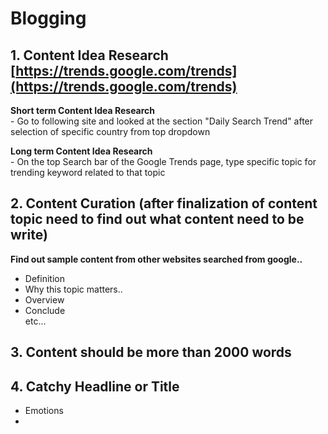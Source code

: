 # Blogging  

## 1. Content Idea Research  [https://trends.google.com/trends](https://trends.google.com/trends)  
   **Short term Content Idea Research**  
      - Go to following site and looked at the section "Daily Search Trend" after selection of specific country from top dropdown  
                
   **Long term Content Idea Research**  
      - On the top Search bar of the Google Trends page, type specific topic for trending keyword related to that topic    
        
## 2. Content Curation  (after finalization of content topic need to find out what content need to be write)  
   **Find out sample content from other websites searched from google..**
   - Definition  
   - Why this topic matters..  
   - Overview 
   - Conclude  
   etc...     
   
## 3. Content should be more than 2000 words  

## 4. Catchy Headline or Title  
   - Emotions  
   - 
